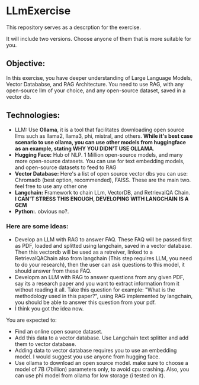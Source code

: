# LLmExercise
This repository serves as a descrption for the exercise. 

It will include two versions. Choose anyone of them that is more suitable for you.

## Objective:

In this exercise, you have deeper understanding of Large Language Models, Vector Datababse, and RAG Architecture.
You need to use RAG, with any open-source llm of your choice, and any open-source dataset, saved in a vector db.

## Technologies:
- LLM: Use **Ollama**, it is a tool that facilitates downloading open source llms such as llama2, llama3, phi, mistral, and others. **While it's best case scenario to use ollama, you can use other models from huggingface as an example, stating WHY YOU DIDN'T USE OLLAMA**.
- **Hugging Face:** Hub of NLP. 1 Million open-source models, and many more open-source datasets. You can use for text embedding models, and open-source datasets to feed to RAG
- **Vector Database:** Here's a list of open source vector dbs you can use: Chromadb (best option, recommended), FAISS. These are the main two. feel free to use any other one
- **Langchain:** Framework to chain LLm, VectorDB, and RetrievalQA Chain. **I CAN'T STRESS THIS ENOUGH, DEVELOPING WITH LANGCHAIN IS A GEM**
- **Python:**. obvious no?. 

### Here are some ideas:
- Develop an LLM with RAG to answer FAQ. These FAQ will be passed first as PDF, loaded and splitted using langchain, saved in a vector database. Then this vectordb will be used as a retreiver, linked to a RetrievalQAChain also from langchain (This step requires LLM, you need to do your research), then the user can ask questions to this model, it should answer from these FAQ.
- Developm an LLM with RAG to answer questions from any given PDF, say its a research paper and you want to extract information from it without reading it all. Take this question for example: "What is the methodology used in this paper?", using RAG implemented by langchain, you should be able to answer this question from your pdf.
- I think you got the idea now.


You are expected to:
- Find an online open source dataset. 
- Add this data to a vector database. Use Langchain text splitter and add them to vector database.
- Adding data to vector database requires you to use an embedding model. I would suggest you use anyone from hugging face.
- Use ollama to download an open source model. make sure to choose a model of 7B (7billion) parameters only, to avoid cpu crashing. Also, you can use phi model from ollama for low storage (i tested on it).


